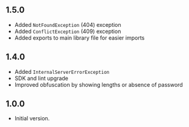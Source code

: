 ## 1.5.0

- Added `NotFoundException` (404) exception
- Added `ConflictException` (409) exception
- Added exports to main library file for easier imports

## 1.4.0

- Added `InternalServerErrorException`
- SDK and lint upgrade
- Improved obfuscation by showing lengths or absence of password

## 1.0.0

- Initial version.
